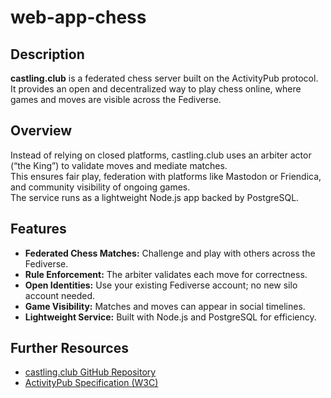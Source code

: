 # web-app-chess

## Description

**castling.club** is a federated chess server built on the ActivityPub protocol.  
It provides an open and decentralized way to play chess online, where games and moves are visible across the Fediverse.

## Overview

Instead of relying on closed platforms, castling.club uses an arbiter actor (“the King”) to validate moves and mediate matches.  
This ensures fair play, federation with platforms like Mastodon or Friendica, and community visibility of ongoing games.  
The service runs as a lightweight Node.js app backed by PostgreSQL.

## Features

- **Federated Chess Matches:** Challenge and play with others across the Fediverse.  
- **Rule Enforcement:** The arbiter validates each move for correctness.  
- **Open Identities:** Use your existing Fediverse account; no new silo account needed.  
- **Game Visibility:** Matches and moves can appear in social timelines.  
- **Lightweight Service:** Built with Node.js and PostgreSQL for efficiency.  

## Further Resources

- [castling.club GitHub Repository](https://github.com/stephank/castling.club)  
- [ActivityPub Specification (W3C)](https://www.w3.org/TR/activitypub/)  
